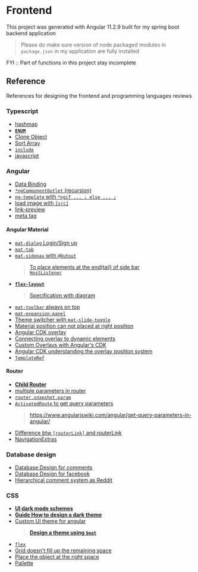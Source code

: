 # Frontend

This project was generated with Angular 11.2.9 built for my spring boot backend application 

> Please do make sure version of node packaged modules in `package.json` in my application are fully installed

FYI :: Part of functions in this project stay incomplete

## Reference 

References for designing the frontend and programming languages reviews

### Typescript
- [hashmap](https://stackoverflow.com/questions/42211175/typescript-hashmap-dictionary-interface)  
- **[`ENUM`](https://medium.com/enjoy-life-enjoy-coding/typescript-%E5%96%84%E7%94%A8-enum-%E6%8F%90%E9%AB%98%E7%A8%8B%E5%BC%8F%E7%9A%84%E5%8F%AF%E8%AE%80%E6%80%A7-%E5%9F%BA%E6%9C%AC%E7%94%A8%E6%B3%95-feat-javascript-b20d6bbbfe00)**   
- [Clone Object](https://stackoverflow.com/questions/44808882/cloning-an-array-in-javascript-typescript/54138394)  
- [Sort Array](https://stackoverflow.com/questions/1129216/sort-array-of-objects-by-string-property-value)    
- [`include`](https://developer.mozilla.org/de/docs/Web/JavaScript/Reference/Global_Objects/Array/includes)  
- [javascript](https://flaviocopes.com/how-to-sort-array-of-objects-by-property-javascript/)  

### Angular 
- [Data Binding](https://blog.johnwu.cc/article/angular-4-%E6%95%99%E5%AD%B8-data-binding.html)    
- [`*ngComponentOutlet` (recursion)](https://ithelp.ithome.com.tw/articles/10206447)    
- [`ng-template` with `*ngif ... ; else ... ;`](https://ithelp.ithome.com.tw/articles/10205494)     
- [load image with `[src]`](https://stackoverflow.com/questions/42793292/how-to-load-image-and-other-assets-in-angular-an-project)  
- [link-preview](https://dev-reboot.com/link-preview/)     
- [meta tag](https://stackoverflow.com/questions/48330535/dynamically-add-meta-description-based-on-route-in-angular)

#### Angular Material

- [`mat-dialog` Login/Sign up](https://medium.com/wizdm-genesys/authenticating-users-with-a-pop-up-dialog-in-angular-7e91c2ff0dc4)   
- [`mat-tab`](https://material.angular.io/components/tabs/examples)   
- [`mat-sidenav` with `@Output`](https://code-maze.com/angular-material-navigation/)   
  > [To place elements at the end(tail) of side bar](https://stackoverflow.com/questions/56265020-how-to-push-mat-list-items-to-the-bottom-without-using-absolute-position-in-angu)    
  > [`HostListener`](https://stackoverflow.com/questions/35527456/angular-window-resize-event)    
- **[`flex-layout`](https://blog.poychang.net/use-angular-flex-layout-package/)**
  > [Specification with diagram](https://tburleson-layouts-demos.firebaseapp.com/#/docs)
- [`mat-toolbar` always on top](https://github.com/angular/components/issues/735)  
- [`mat-expansion-panel`](https://www.freakyjolly.com/angular-material-expansion-panel-accordion-in-angular-project-using-material/)  
- [Theme switcher with `mat-slide-toggle`](https://github.com/thisiszoaib/angular-dark-mode)
- [Material position can not placed at right position](https://stackoverflow.com/questions/44163721/modal-dialog-is-opening-at-the-bottom-of-the-screen-and-not-behaving-properly) 
- [Angular CDK overlay](https://www.decodedfrontend.io/angular-cdk-overlay-module/)     
- [Connecting overlay to dynamic elements](https://stackoverflow.com/questions/50844056/connecting-overlay-to-dynamic-elements)   
- [Custom Overlays with Angular's CDK](https://blog.thoughtram.io/angular/2017/11/20/custom-overlays-with-angulars-cdk.html)   
- [Angular CDK understanding the overlay position system](https://stackoverflow.com/questions/52432447/angular-cdk-understanding-the-overlay-position-system)    
- [`TemplateRef`](https://angular.io/api/core/TemplateRef)  

#### Router
- **[Child Router](https://indepth.dev/posts/1235/how-to-reuse-common-layouts-in-angular-using-router-2)**
- [multiple parameters in router](https://stackoverflow.com/questions/56271351/how-to-get-id-from-the-url-using-snapshot-or-activatedroute-subscriber-in-angula)   
- [`router.snapshot.param`](https://stackoverflow.com/questions/56271351/how-to-get-id-from-the-url-using-snapshot-or-activatedroute-subscriber-in-angula)   
- [`ActivatedRoute` to get query parameters](https://stackoverflow.com/questions/47455734/how-to-get-query-parameters-from-url-in-angular-5)
  > https://www.angularjswiki.com/angular/get-query-parameters-in-angular/
- [Difference btw `[routerLink]` and routerLink](https://stackoverflow.com/questions/41370760/difference-between-routerlink-and-routerlink)  
- [NavigationExtras](https://angular.io/api/router/NavigationExtras)
### Database design 
- [Database Design for comments](https://stackoverflow.com/questions/8112831/implementing-comments-and-likes-in-database)  
- [Database Design for facebook](https://medium.com/@rithwikkukunuri30/database-design-for-facebook-4f52b55ebe94)  
- [Hierarchical comment system as Reddit](https://www.reddit.com/r/learnprogramming/comments/2n6uhr/how_would_you_model_a_hierarchical_comment_system/)   


### CSS

- **[UI dark mode schemes](https://uxdesign.cc/dark-mode-ui-design-the-definitive-guide-part-1-color-53dcfaea5129)**
- **[Guide How to design a dark theme](https://blog.prototypr.io/how-to-design-a-dark-theme-for-your-android-app-3daeb264637)**
- [Custom UI theme for angular](https://indepth.dev/posts/1320/custom-theme-for-angular-material-components-series-part-1-create-a-theme)  
  > **[Design a theme using `$mat`](https://github.com/angular/components/issues/6244#issuecomment-480710626)**
- [`flex`](http://www.ruanyifeng.com/blog/2015/07/flex-grammar.html)   
- [Grid doesn't fill up the remaining space](https://stackoverflow.com/questions/63048203/css-grid-doesnt-fill-up-the-remaining-space)
- [Place the object at the right space](https://css-tricks.com/quick-css-trick-how-to-center-an-object-exactly-in-the-center/)   
- [Pallette](https://colorhunt.co/)
